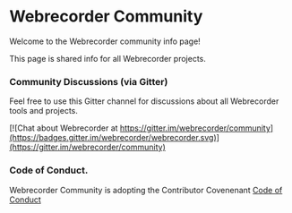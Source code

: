 # Webrecorder Community

Welcome to the Webrecorder community info page!

This page is shared info for all Webrecorder projects.

### Community Discussions (via Gitter)

Feel free to use this Gitter channel for discussions about all Webrecorder tools and projects.

[![Chat about Webrecorder at https://gitter.im/webrecorder/community](https://badges.gitter.im/webrecorder/webrecorder.svg)](https://gitter.im/webrecorder/community)


### Code of Conduct.

Webrecorder Community is adopting the Contributor Covenenant [Code of Conduct](CODE_OF_CONDUCT.md)
